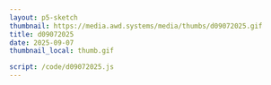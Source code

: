 ```yaml
---
layout: p5-sketch
thumbnail: https://media.awd.systems/media/thumbs/d09072025.gif
title: d09072025
date: 2025-09-07
thumbnail_local: thumb.gif

script: /code/d09072025.js
---
```

